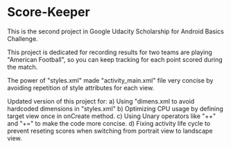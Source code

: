 # Score-Keeper
This is the second project in Google Udacity Scholarship for Android Basics Challenge.

This project is dedicated for recording results for two teams are playing "American Football", so you can keep tracking for each point scored during the match.

The power of "styles.xml" made "activity_main.xml" file very concise by avoiding repetition of style attributes for each view.

Updated version of this project for:
a) Using "dimens.xml to avoid hardcoded dimensions in "styles.xml"
b) Optimizing CPU usage by defining target view once in onCreate method.
c) Using Unary operators like "++" and "+=" to make the code more concise.
d) Fixing activity life cycle to prevent reseting scores when switching from portrait view to landscape view.
